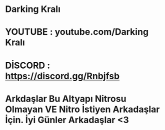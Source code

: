 # Darking Kralı
# YOUTUBE : youtube.com/Darking Kralı
# DİSCORD : https://discord.gg/Rnbjfsb
# Arkdaşlar Bu Altyapı Nitrosu Olmayan VE Nitro İstiyen Arkadaşlar İçin. İyi Günler Arkadaşlar <3
